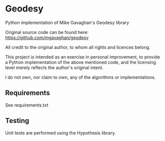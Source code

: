 # Geodesy
Python implementation of Mike Gavaghan's Geodesy library

Original source code can be found here:
https://github.com/mgavaghan/geodesy

All credit to the original author, to whom all rights and licences belong.

This project is intended as an exercise in personal improvement, to provide a Python implementation of the above mentioned code, and the licensing level merely reflects the author's original intent.

I do not own, nor claim to own, any of the algorithms or implementations.


## Requirements
See requirements.txt


## Testing
Unit tests are performed using the Hypothesis library.
